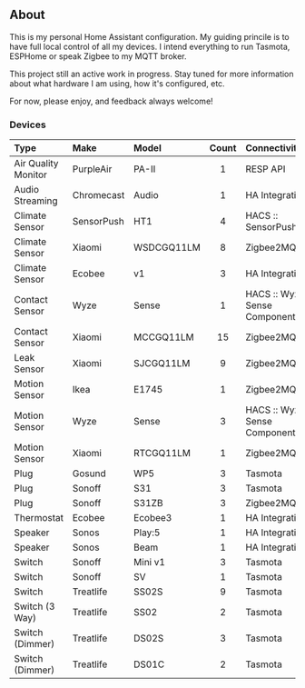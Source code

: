 ## About

This is my personal Home Assistant configuration. My guiding princile is to have
full local control of all my devices. I intend everything to run Tasmota, 
ESPHome or speak Zigbee to my MQTT broker.

This project still an active work in progress. Stay tuned for more information about
what hardware I am using, how it's configured, etc.

For now, please enjoy, and feedback always welcome!

### Devices

| Type | Make | Model | Count | Connectivity |
| :--- | :--- | :--- | :--: | :-- |
| Air Quality Monitor | PurpleAir | PA-II | 1 | RESP API |
| Audio Streaming | Chromecast | Audio | 1 | HA Integration |
| Climate Sensor | SensorPush | HT1 | 4 | HACS :: SensorPush |
| Climate Sensor | Xiaomi | WSDCGQ11LM | 8 | Zigbee2MQTT |
| Climate Sensor | Ecobee | v1 | 3 | HA Integration |
| Contact Sensor | Wyze | Sense | 1 | HACS :: Wyze Sense Component |
| Contact Sensor | Xiaomi | MCCGQ11LM | 15 | Zigbee2MQTT |
| Leak Sensor | Xiaomi | SJCGQ11LM | 9 | Zigbee2MQTT |
| Motion Sensor | Ikea | E1745 | 1 | Zigbee2MQTT |
| Motion Sensor | Wyze | Sense | 3 | HACS :: Wyze Sense Component |
| Motion Sensor | Xiaomi | RTCGQ11LM | 1 | Zigbee2MQTT |
| Plug | Gosund | WP5 | 3 | Tasmota |
| Plug | Sonoff | S31 | 3 | Tasmota |
| Plug | Sonoff | S31ZB | 3 |  Zigbee2MQTT |
| Thermostat | Ecobee | Ecobee3 | 1 | HA Integration |
| Speaker | Sonos | Play:5 | 1 | HA Integration |
| Speaker | Sonos | Beam | 1 | HA Integration |
| Switch | Sonoff | Mini v1 | 3 | Tasmota |
| Switch | Sonoff | SV | 1 | Tasmota |
| Switch | Treatlife | SS02S | 9 | Tasmota |
| Switch (3 Way) | Treatlife | SS02 | 2 | Tasmota |
| Switch (Dimmer) | Treatlife | DS02S | 3 | Tasmota |
| Switch  (Dimmer) | Treatlife | DS01C | 2 | Tasmota |